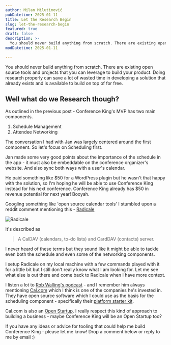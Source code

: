 ```yaml
---
author: Milan Milutinović
pubDatetime: 2025-01-11
title: Let the Research Begin
slug: let-the-research-begin
featured: true
draft: false
description: >-
  You should never build anything from scratch. There are existing open source tools and projects that you can leverage to build your product. Doing research properly can save a lot of wasted time in developing a solution that already exists and is available to build on top of for free.
modDatetime: 2025-01-11

---
```


You should never build anything from scratch. There are existing open source tools and projects that you can leverage to build your product. Doing research properly can save a lot of wasted time in developing a solution that already exists and is available to build on top of for free.

## Well what do we Research though?

As outlined in the previous post - Conference King's MVP has two main components. 

1. Schedule Management
2. Attendee Networking

The conversation I had with Jan was largely centered around the first component. So let's focus on Scheduling first. 

Jan made some very good points about the importance of the schedule in the app - it must also be embeddable on the conference organizer's website. And also sync both ways with a user's calendar. 

He paid something like $50 for a WordPress plugin but he wasn't that happy with the solution, so I'm hoping he will be able to use Conference King instead for his next conference. Conference King already has $50 in revenue potential for next year! Booyah.

Googling something like 'open source calendar tools' I stumbled upon a reddit comment mentioning this - <a href="https://radicale.org/v3.html" target="_blank">Radicale</a>

<img src="/assets/radicale.jpg" alt="Radicale" />

It's described as 
> A CalDAV (calendars, to-do lists) and CardDAV (contacts) server. 

I never heard of these terms but they sound like it might be able to tackle even both the schedule and even some of the networking components.

I setup Radicale on my local machine with a few commands played with it for a little bit but I still don't really know what I am looking for. Let me see what else is out there and come back to Radicale when I have more context.

I listen a lot to <a href="https://www.startupsfortherestofus.com/" target="_blank">Rob Walling's podcast</a> - and I remember him always mentioning <a href="https://cal.com" target="_blank">Cal.com</a> which I think is one of the companies he's invested in. They have open source software which I could use as the basis for the scheduling component - specifically their <a href="https://github.com/calcom/platform-starter-kit?tab=readme-ov-file" target="_blank">platform starter kit</a>.

Cal.com is also an <a href="https://cal.com/open" target="_blank">Open Startup</a>. I really respect this kind of approach to building a business - maybe Conference King will be an Open Startup too?

If you have any ideas or advice for tooling that could help me build Conference King - please let me know! Drop a comment below or reply to me by email :)